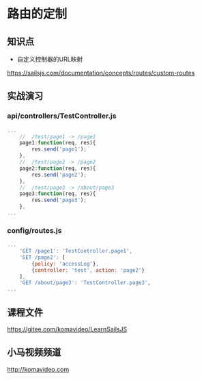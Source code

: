 路由的定制
=========

## 知识点

* 自定义控制器的URL映射

https://sailsjs.com/documentation/concepts/routes/custom-routes

## 实战演习

### api/controllers/TestController.js

~~~js
...
    //  /test/page1 -> /page1
    page1:function(req, res){
        res.send('page1');
    },
    //  /test/page2 -> /page2
    page2:function(req, res){
        res.send('page2');
    },
    //  /test/page3 -> /about/page3
    page3:function(req, res){
        res.send('page3');
    },
...
~~~

### config/routes.js

~~~js
...
    'GET /page1': 'TestController.page1',
    'GET /page2': [
        {policy: 'accessLog'},
        {controller: 'test', action: 'page2'}
    ],
    'GET /about/page3': 'TestController.page3',
...
~~~

## 课程文件

https://gitee.com/komavideo/LearnSailsJS

## 小马视频频道

http://komavideo.com
